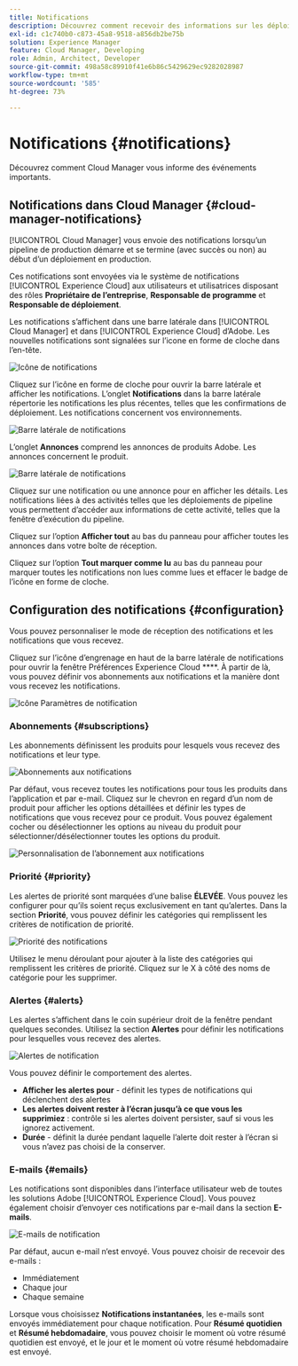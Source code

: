```yaml
---
title: Notifications
description: Découvrez comment recevoir des informations sur les déploiements de pipeline à l’aide du système de notifications d’Adobe Experience Cloud.
exl-id: c1c740b0-c873-45a8-9518-a856db2be75b
solution: Experience Manager
feature: Cloud Manager, Developing
role: Admin, Architect, Developer
source-git-commit: 498a58c89910f41e6b86c5429629ec9282028987
workflow-type: tm+mt
source-wordcount: '585'
ht-degree: 73%

---
```



# Notifications {#notifications}

Découvrez comment Cloud Manager vous informe des événements importants.

## Notifications dans Cloud Manager {#cloud-manager-notifications}

[!UICONTROL Cloud Manager] vous envoie des notifications lorsqu’un pipeline de production démarre et se termine (avec succès ou non) au début d’un déploiement en production.

Ces notifications sont envoyées via le système de notifications [!UICONTROL Experience Cloud] aux utilisateurs et utilisatrices disposant des rôles **Propriétaire de l’entreprise**, **Responsable de programme** et **Responsable de déploiement**.

Les notifications s’affichent dans une barre latérale dans [!UICONTROL Cloud Manager] et dans [!UICONTROL Experience Cloud] d’Adobe. Les nouvelles notifications sont signalées sur l’icone en forme de cloche dans l’en-tête.

![Icône de notifications](assets/notifications-bell-badged.png)

Cliquez sur l’icône en forme de cloche pour ouvrir la barre latérale et afficher les notifications. L’onglet **Notifications** dans la barre latérale répertorie les notifications les plus récentes, telles que les confirmations de déploiement. Les notifications concernent vos environnements.

![Barre latérale de notifications](assets/notifications-activities.png)

L’onglet **Annonces** comprend les annonces de produits Adobe. Les annonces concernent le produit.

![Barre latérale de notifications](assets/notificaitons-announcements.png)

Cliquez sur une notification ou une annonce pour en afficher les détails. Les notifications liées à des activités telles que les déploiements de pipeline vous permettent d’accéder aux informations de cette activité, telles que la fenêtre d’exécution du pipeline.

Cliquez sur l’option **Afficher tout** au bas du panneau pour afficher toutes les annonces dans votre boîte de réception.

Cliquez sur l’option **Tout marquer comme lu** au bas du panneau pour marquer toutes les notifications non lues comme lues et effacer le badge de l’icône en forme de cloche.

## Configuration des notifications {#configuration}

Vous pouvez personnaliser le mode de réception des notifications et les notifications que vous recevez.

Cliquez sur l’icône d’engrenage en haut de la barre latérale de notifications pour ouvrir la fenêtre Préférences Experience Cloud ****. À partir de là, vous pouvez définir vos abonnements aux notifications et la manière dont vous recevez les notifications.

![Icône Paramètres de notification](assets/notifications-configuration.png)

### Abonnements {#subscriptions}

Les abonnements définissent les produits pour lesquels vous recevez des notifications et leur type.

![Abonnements aux notifications](assets/notifications-subscriptions.png)

Par défaut, vous recevez toutes les notifications pour tous les produits dans l’application et par e-mail. Cliquez sur le chevron en regard d’un nom de produit pour afficher les options détaillées et définir les types de notifications que vous recevez pour ce produit. Vous pouvez également cocher ou désélectionner les options au niveau du produit pour sélectionner/désélectionner toutes les options du produit.

![Personnalisation de l’abonnement aux notifications](assets/notifications-subscriptions-customize.png)

### Priorité {#priority}

Les alertes de priorité sont marquées d’une balise **ÉLEVÉE**. Vous pouvez les configurer pour qu’ils soient reçus exclusivement en tant qu’alertes. Dans la section **Priorité**, vous pouvez définir les catégories qui remplissent les critères de notification de priorité.

![Priorité des notifications](assets/notifications-priority.png)

Utilisez le menu déroulant pour ajouter à la liste des catégories qui remplissent les critères de priorité. Cliquez sur le X à côté des noms de catégorie pour les supprimer.

### Alertes {#alerts}

Les alertes s’affichent dans le coin supérieur droit de la fenêtre pendant quelques secondes. Utilisez la section **Alertes** pour définir les notifications pour lesquelles vous recevez des alertes.

![Alertes de notification](assets/notifications-alerts.png)

Vous pouvez définir le comportement des alertes.

* **Afficher les alertes pour** - définit les types de notifications qui déclenchent des alertes
* **Les alertes doivent rester à l’écran jusqu’à ce que vous les supprimiez** : contrôle si les alertes doivent persister, sauf si vous les ignorez activement.
* **Durée** - définit la durée pendant laquelle l’alerte doit rester à l’écran si vous n’avez pas choisi de la conserver.

### E-mails {#emails}

Les notifications sont disponibles dans l’interface utilisateur web de toutes les solutions Adobe [!UICONTROL Experience Cloud]. Vous pouvez également choisir d’envoyer ces notifications par e-mail dans la section **E-mails**.

![E-mails de notification](assets/notifications-emails.png)

Par défaut, aucun e-mail n‘est envoyé. Vous pouvez choisir de recevoir des e-mails :

* Immédiatement
* Chaque jour
* Chaque semaine

Lorsque vous choisissez **Notifications instantanées**, les e-mails sont envoyés immédiatement pour chaque notification. Pour **Résumé quotidien** et **Résumé hebdomadaire**, vous pouvez choisir le moment où votre résumé quotidien est envoyé, et le jour et le moment où votre résumé hebdomadaire est envoyé.